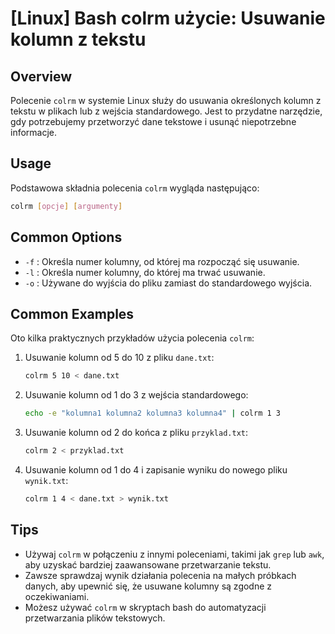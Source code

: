 # [Linux] Bash colrm użycie: Usuwanie kolumn z tekstu

## Overview
Polecenie `colrm` w systemie Linux służy do usuwania określonych kolumn z tekstu w plikach lub z wejścia standardowego. Jest to przydatne narzędzie, gdy potrzebujemy przetworzyć dane tekstowe i usunąć niepotrzebne informacje.

## Usage
Podstawowa składnia polecenia `colrm` wygląda następująco:

```bash
colrm [opcje] [argumenty]
```

## Common Options
- `-f` : Określa numer kolumny, od której ma rozpocząć się usuwanie.
- `-l` : Określa numer kolumny, do której ma trwać usuwanie.
- `-o` : Używane do wyjścia do pliku zamiast do standardowego wyjścia.

## Common Examples
Oto kilka praktycznych przykładów użycia polecenia `colrm`:

1. Usuwanie kolumn od 5 do 10 z pliku `dane.txt`:

    ```bash
    colrm 5 10 < dane.txt
    ```

2. Usuwanie kolumn od 1 do 3 z wejścia standardowego:

    ```bash
    echo -e "kolumna1 kolumna2 kolumna3 kolumna4" | colrm 1 3
    ```

3. Usuwanie kolumn od 2 do końca z pliku `przyklad.txt`:

    ```bash
    colrm 2 < przyklad.txt
    ```

4. Usuwanie kolumn od 1 do 4 i zapisanie wyniku do nowego pliku `wynik.txt`:

    ```bash
    colrm 1 4 < dane.txt > wynik.txt
    ```

## Tips
- Używaj `colrm` w połączeniu z innymi poleceniami, takimi jak `grep` lub `awk`, aby uzyskać bardziej zaawansowane przetwarzanie tekstu.
- Zawsze sprawdzaj wynik działania polecenia na małych próbkach danych, aby upewnić się, że usuwane kolumny są zgodne z oczekiwaniami.
- Możesz używać `colrm` w skryptach bash do automatyzacji przetwarzania plików tekstowych.